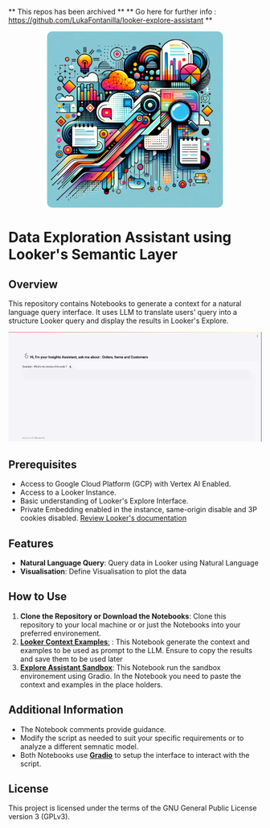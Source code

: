 ** This repos has been archived ** 
** Go here for further info : https://github.com/LukaFontanilla/looker-explore-assistant ** 

<p align="center">
<img src="https://github.com/Kriz182/looker-explore-assistant/blob/main/static/uc9.png" width="350" height="350" alt="Cool Logo" style="border-radius: 10px;">
</p>


# Data Exploration Assistant using Looker's Semantic Layer

## Overview
This repository contains Notebooks to generate a context for a natural language query interface. It uses LLM to translate users' query into a structure Looker query and display the results in Looker's Explore.

<img src="https://github.com/Kriz182/looker-explore-assistant/blob/main/static/image1.gif"  alt="Demo" >

## Prerequisites
- Access to Google Cloud Platform (GCP) with Vertex AI Enabled.
- Access to a Looker Instance.
- Basic understanding of Looker's Explore Interface.
- Private Embedding enabled in the instance, same-origin disable and 3P cookies disabled. [Review Looker's documentation](https://cloud.google.com/looker/docs/private-embedding)

## Features
- **Natural Language Query**: Query data in Looker using Natural Language
- **Visualisation**: Define Visualisation to plot the data

## How to Use
1. **Clone the Repository or Download the Notebooks**: Clone this repository to your local machine or or just the Notebooks into your preferred environement.
3. [**Looker Context Examples**:](https://github.com/Kriz182/looker-explore-assistant/blob/main/looker_context_examples.ipynb) : This Notebook generate the context and examples to be used as prompt to the LLM.
   Ensure to copy the results and save them to be used later
5. [**Explore Assistant Sandbox**](https://github.com/Kriz182/looker-explore-assistant/blob/main/explore_assistant_sandbox.ipynb): This Notebook run the sandbox environement using Gradio.
   In the Notebook you need to paste the context and examples in the place holders. 

## Additional Information
- The Notebook comments provide guidance.
- Modify the script as needed to suit your specific requirements or to analyze a different semnatic model.
- Both Notebooks use [**Gradio**](https://www.gradio.app/) to setup the interface to interact with the script.


## License

This project is licensed under the terms of the GNU General Public License version 3 (GPLv3).

